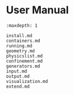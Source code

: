 # User Manual

```{toctree}
:maxdepth: 1

install.md
containers.md
running.md
geometry.md
physicslist.md
confinement.md
generators.md
input.md
output.md
visualization.md
extend.md
```
